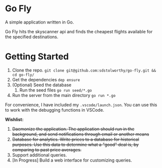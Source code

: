 # Go Fly

A simple application written in Go.

Go Fly hits the skyscanner api and finds the cheapest flights available for the specified destinations.

# Getting Started

1. Clone the repo. `git clone git@github.com:sdstolworthy/go-fly.git && cd go-fly/`
2. Get the dependencies `dep ensure`
3. (Optional) Seed the database
    1. Run the seed files `go run seed/*.go`
4. Run the server from the main directory `go run *.go`

For convenience, I have included my `.vscode/launch.json`. You can use this to work with the debugging functions in VSCode.

**Wishlist:**
1. ~~Daemonize the application. The application should run in the background, and send notifications through email or another means~~
2. ~~Database for analytics. Write prices to a database for historical purposes. Use this data to determine what a "good" deal is, by comparing to past price averages.~~
3. Support additional queries.
4. [In Progress] Build a web interface for customizing queries.